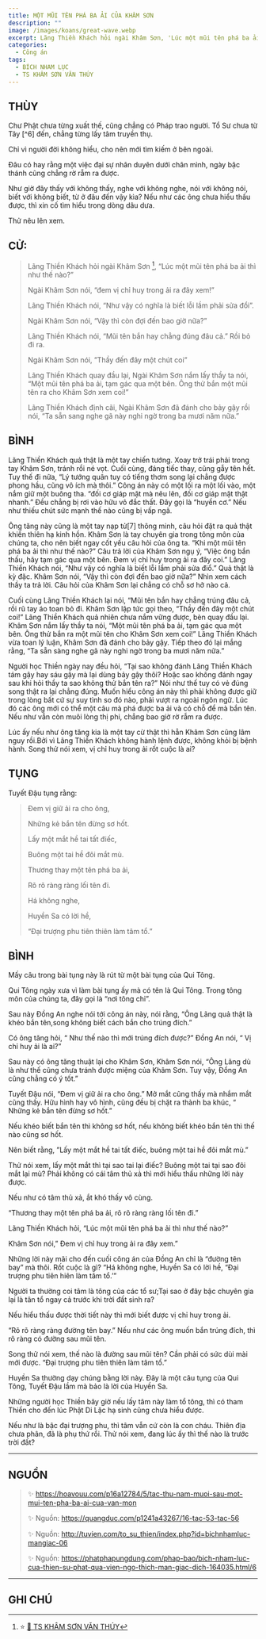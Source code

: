 ```yaml
---
title: MỘT MŨI TÊN PHÁ BA ẢI CỦA KHÂM SƠN
description: ""
image: /images/koans/great-wave.webp
excerpt: Lãng Thiền Khách hỏi ngài Khâm Sơn, 'Lúc một mũi tên phá ba ải thì như thế nào?'. Khâm Sơn nói, 'Đem vị chỉ huy trong ải ra đây xem!'
categories:
  - Công án
tags:
  - BÍCH NHAM LỤC
  - TS KHÂM SƠN VĂN THÚY
---
```


## THÙY

Chư Phật chưa từng xuất thế, cũng chẳng có Pháp trao người. Tổ Sư chưa từ Tây [^6] đến, chẳng từng lấy tâm truyền thụ.

Chỉ vì người đời không hiểu, cho nên mới tìm kiếm ở bên ngoài.

Đâu có hay rằng một việc đại sự nhân duyên dưới chân mình, ngày bậc thánh cũng chẳng rờ rẫm ra được.

Như giờ đây thấy với không thấy, nghe với không nghe, nói với không nói, biết với không biết, từ ở đâu đến vậy kìa? Nếu như các ông chưa hiểu thấu được, thì xin cố tìm hiểu trong dòng dâu dưa.

Thử nêu lên xem.

## CỬ:

> Lãng Thiền Khách hỏi ngài Khâm Sơn [^1], “Lúc một mũi tên phá ba ải thì như thế nào?”
>
> Ngài Khâm Sơn nói, “đem vị chỉ huy trong ải ra đây xem!”
>
> Lãng Thiền Khách nói, “Như vậy có nghĩa là biết lỗi lầm phải sửa đổi”.
>
> Ngài Khâm Sơn nói, “Vậy thì còn đợi đến bao giờ nữa?”
>
> Lãng Thiền Khách nói, “Mũi tên bắn hay chẳng đúng đâu cả.” Rồi bỏ đi ra.
>
> Ngài Khâm Sơn nói, ”Thầy đến đây một chút coi”
>
> Lãng Thiền Khách quay đầu lại, Ngài Khâm Sơn nắm lấy thầy ta nói, “Một mũi tên phá ba ải, tạm gác qua một bên. Ông thử bắn một mũi tên ra cho Khâm Sơn xem coi!”
>
> Lãng Thiền Khách định cãi, Ngài Khâm Sơn đã đánh cho bảy gậy rồi nói, “Ta sẵn sang nghe gã này nghi ngờ trong ba mươi năm nữa.”

## BÌNH

Lãng Thiền Khách quả thật là một tay chiến tướng. Xoay trở trái phải trong tay Khâm Sơn, tránh rồi né vọt. Cuối cùng, đáng tiếc thay, cũng gẫy tên hết. Tuy thế đi nữa, “Lý tướng quân tuy có tiếng thơm song lại chẳng được phong hầu, cũng vô ích mà thôi.” Công án này có một lối ra một lối vào, một nắm giữ một buông tha. “đối cơ giáp mặt mà nêu lên, đối cơ giáp mặt thật nhanh.” Đều chẳng bị rơi vào hữu vô đắc thất. Đây gọi là “huyền cơ.” Nếu như thiếu chút sức mạnh thế nào cũng bị vấp ngã.

Ông tăng này cũng là một tay nạp tử[7] thông minh, câu hỏi đặt ra quả thật khiến thiên hạ kinh hồn. Khâm Sơn là tay chuyên gia trong tông môn của chúng ta, cho nên biết ngay cốt yếu câu hỏi của ông ta. “Khi một mũi tên phá ba ải thì như thế nào?” Câu trả lời của Khâm Sơn ngụ ý, “Việc ông bắn thấu, hãy tạm gác qua một bên. Đem vị chỉ huy trong ải ra đây coi.” Lãng Thiền Khách nói, “Như vậy có nghĩa là biết lỗi lầm phải sửa điổ.” Quả thật là kỳ đặc. Khâm Sơn nói, “Vậy thì còn đợi đến bao giờ nữa?” Nhìn xem cách thầy ta trả lời. Câu hỏi của Khâm Sơn lại chẳng có chỗ sơ hở nào cả.

Cuối cùng Lãng Thiền Khách lại nói, “Mũi tên bắn hay chẳng trúng đâu cả, rồi rũ tay áo toan bỏ đi. Khâm Sơn lập tức gọi theo, “Thầy đến đây một chút coi!” Lãng Thiền Khách quả nhiên chưa nắm vững được, bèn quay đầu lại. Khâm Sơn nắm lấy thầy ta nói, “Một mũi tên phá ba ải, tạm gác qua một bên. Ông thử bắn ra một mũi tên cho Khâm Sơn xem coi!” Lãng Thiền Khách vừa toan lý luận, Khâm Sơn đã đánh cho bảy gậy. Tiếp theo đó lại mắng rằng, “Ta sẵn sàng nghe gã này nghi ngờ trong ba mươi năm nữa.”

Người học Thiền ngày nay đều hỏi, “Tại sao không đánh Lãng Thiền Khách tám gậy hay sáu gậy mà lại dùng bảy gậy thôi? Hoặc sao không đánh ngay sau khi hỏi thầy ta sao không thử bắn tên ra?” Nói như thế tuy có vẻ đúng song thật ra lại chẳng đúng. Muốn hiểu công án này thì phải không được giữ trong lòng bất cứ sự suy tình so đó nào, phải vượt ra ngoài ngôn ngữ. Lúc đó các ông mới có thể một câu mà phá được ba ải và có chỗ để mà bắn tên. Nếu như vẫn còn muôi lòng thị phi, chẳng bao giờ rờ rẫm ra được.

Lúc ấy nếu như ông tăng kia là một tay cừ thật thì hẳn Khâm Sơn cũng lâm nguy rồi.Bởi vì Lãng Thiền Khách không hành lệnh được, không khỏi bị bệnh hành. Song thử nói xem, vị chỉ huy trong ải rốt cuộc là ai?

## TỤNG

Tuyết Đậu tụng rằng:

> Đem vị giữ ải ra cho ông,
>
> Những kẻ bắn tên đừng sơ hốt.
>
> Lấy một mắt hề tai tất điếc,
>
> Buông một tai hề đôi mắt mù.
>
> Thương thay một tên phá ba ải,
>
> Rõ rõ ràng ràng lối tên đi.
>
> Há không nghe,
>
> Huyền Sa có lời hề,
>
> “Đại trượng phu tiên thiên làm tâm tổ.”

## BÌNH

Mấy câu trong bài tụng này là rút từ một bài tụng của Qui Tông.

Qui Tông ngày xưa vì làm bài tụng ấy mà có tên là Qui Tông. Trong tông môn của chúng ta, đây gọi là “nơi tông chỉ”.

Sau này Đồng An nghe nói tới công án này, nói rằng, “Ông Lãng quả thật là khéo bắn tên,song không biết cách bắn cho trúng đích.”

Có ông tăng hỏi, “ Như thế nào thì mới trúng đích được?” Đồng An nói, “ Vị chỉ huy ải là ai?”

Sau này có ông tăng thuật lại cho Khâm Sơn, Khâm Sơn nói, “Ông Lãng dù là như thế cũng chưa tránh được miệng của Khâm Sơn. Tuy vậy, Đồng An cũng chẳng có ý tốt.”

Tuyết Đậu nói, “Đem vị giữ ải ra cho ông.” Mở mắt cũng thấy mà nhắm mắt cũng thấy. Hữu hình hay vô hình, cũng đều bị chặt ra thành ba khúc, “ Những kẻ bắn tên đừng sơ hốt.”

Nếu khéo biết bắn tên thì không sơ hốt, nếu không biết khéo bắn tên thì thế nào cũng sơ hốt.

Nên biết rằng, ”Lấy một mắt hề tai tất điếc, buông một tai hề đôi mắt mù.”

Thử nói xem, lấy một mắt thì tại sao tai lại điếc? Buông một tai tại sao đôi mắt lại mù? Phải không có cái tâm thủ xả thì mới hiểu thấu những lời này được.

Nếu như có tâm thủ xả, ắt khó thấy vô cùng.

“Thương thay một tên phá ba ải, rõ rõ ràng ràng lối tên đi.”

Lãng Thiền Khách hỏi, “Lúc một mũi tên phá ba ải thì như thế nào?”

Khâm Sơn nói,” Đem vị chỉ huy trong ải ra đây xem.”

Những lời này mãi cho đến cuối công án của Đồng An chỉ là “đường tên bay” mà thôi. Rốt cuộc là gì? “Há không nghe, Huyền Sa có lời hề, “Đại trượng phu tiên hiên làm tâm tổ.’”

Người ta thường coi tâm là tông của các tổ sư;Tại sao ở đây bậc chuyên gia lại là tân tổ ngay cả trước khi trời đất sinh ra?

Nếu hiểu thấu được thời tiết này thì mới biết được vị chỉ huy trong ải.

“Rõ rõ ràng ràng đường tên bay.” Nếu như các ông muốn bắn trúng đích, thì rõ ràng có đường sau mũi tên.

Song thử nói xem, thế nào là đường sau mũi tên? Cần phải có sức dùi mài mới được. “Đại trượng phu tiên thiên làm tâm tổ.”

Huyền Sa thường dạy chúng bằng lời này. Đây là một câu tụng của Qui Tông, Tuyết Đậu lầm mà bảo là lời của Huyền Sa.

Những người học Thiền bây giờ nếu lấy tâm này làm tổ tông, thì có tham Thiền cho đến lúc Phật Di Lặc hạ sinh cũng chưa hiểu được.

Nếu như là bậc đại trượng phu, thì tâm vẫn cứ còn là con cháu. Thiên địa chưa phân, đã là phụ thứ rồi. Thử nói xem, đang lúc ấy thì thế nào là trước trời đất?

<hr class="blog-rule" />

## NGUỒN

> ✨ https://hoavouu.com/p16a12784/5/tac-thu-nam-muoi-sau-mot-mui-ten-pha-ba-ai-cua-van-mon
>
> ✨ Nguồn: https://quangduc.com/p1241a43267/16-tac-53-tac-56
>
> ✨ Nguồn: http://tuvien.com/to_su_thien/index.php?id=bichnhamluc-mangiac-06
>
> ✨ Nguồn: https://phatphapungdung.com/phap-bao/bich-nham-luc-cua-thien-su-phat-qua-vien-ngo-thich-man-giac-dich-164035.html/6

<hr class="blog-rule" />

## GHI CHÚ

[^1]: ⭐️ <a href="/masters/ts-kham-son-van-thuy/" target="_blank">🔗 TS KHÂM SƠN VĂN THÚY</a>
